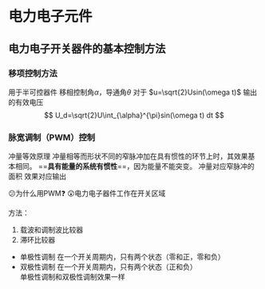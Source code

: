 <!-- 电力电子技术课堂笔记 -->
# 电力电子元件
<!-- 差了一大堆 -->

## 电力电子开关器件的基本控制方法
### 移项控制方法
用于半可控器件
移相控制角$\alpha$，导通角$\theta$
对于 $u=\sqrt{2}Usin(\omega t)$
输出的有效电压
$$
U_d=\sqrt{2}U\int_{\alpha}^{\pi}sin(\omega t) dt
$$

### 脉宽调制（PWM）控制
冲量等效原理
	冲量相等而形状不同的窄脉冲加在具有惯性的环节上时，其效果基本相同。
==**具有能量的系统有惯性**==，因为能量不能突变。
冲量对应窄脉冲的面积
效果对应输出

:confused:为什么用PWM:question:
:astonished:电力电子器件工作在开关区域

方法：
1. 载波和调制波比较器
2. 滞环比较器


- 单极性调制	
	在一个开关周期内，只有两个状态（零和正，零和负）
- 双极性调制
  	在一个开关周期内，只有两个状态（正和负）  
单极性调制和双极性调制效果一样
